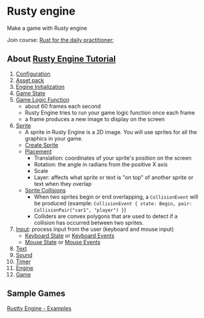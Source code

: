 # Rusty engine

Make a game with Rusty engine

Join course: [Rust for the daily practitioner](https://bosch-bgsv.udemy.com/course/ultimate-rust-2/learn/lecture/32352640#overview); 

## About [Rusty Engine Tutorial](https://cleancut.github.io/rusty_engine/)

1. [Configuration](https://cleancut.github.io/rusty_engine/05-config.html)
2. [Asset pack](https://cleancut.github.io/rusty_engine/10-assets.html)
3. [Engine Initialization](https://cleancut.github.io/rusty_engine/15-init.html)
4. [Game State](https://cleancut.github.io/rusty_engine/20-game-state.html)
5. [Game Logic Function](https://cleancut.github.io/rusty_engine/25-game-logic-function.html)
    * about 60 frames each second
    * Rusty Engine tries to run your game logic function once each frame
    * a frame produces a new image to display on the screen
6. [Sprite](https://cleancut.github.io/rusty_engine/50-sprite.html)
    * A sprite in Rusty Engine is a 2D image. You will use sprites for all the graphics in your game.
    * [Create Sprite](https://cleancut.github.io/rusty_engine/55-sprite-creation.html)
    * [Placement](https://cleancut.github.io/rusty_engine/60-sprite-placement.html)
        * Translation: coordinates of your sprite's position on the screen
        * Rotation: the angle in radians from the positive X axis
        * Scale
        * Layer: affects what sprite or text is "on top" of another sprite or text when they overlap
    * [Sprite Collisions](https://cleancut.github.io/rusty_engine/65-sprite-collider.html)
        * When two sprites begin or end overlapping, a `CollisionEvent` will be produced (example: `CollisionEvent { state: Begin, pair: CollisionPair("car1", "player") }`)
        * Colliders are convex polygons that are used to detect if a collision has occurred between two sprites.
7. [Input](https://cleancut.github.io/rusty_engine/100-input.html): process input from the user (keyboard and mouse input)
    * [Keyboard State](https://cleancut.github.io/rusty_engine/105-keyboard-state.html) or [Keyboard Events](https://cleancut.github.io/rusty_engine/110-keyboard-events.html)
    * [Mouse State](https://cleancut.github.io/rusty_engine/115-mouse-state.html) or [Mouse Events](https://cleancut.github.io/rusty_engine/120-mouse-events.html)
8. [Text](https://cleancut.github.io/rusty_engine/150-text.html)
9. [Sound](https://cleancut.github.io/rusty_engine/200-audio.html)
10. [Timer](https://cleancut.github.io/rusty_engine/250-timer.html)
11. [Engine](https://cleancut.github.io/rusty_engine/400-engine.html)
12. [Game](https://cleancut.github.io/rusty_engine/450-game.html)

## Sample Games
[Rustty Engine - Examples](https://github.com/CleanCut/rusty_engine/tree/main/examples)